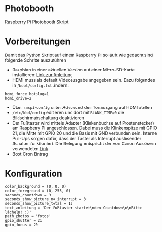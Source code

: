 # Photobooth
Raspberry Pi Photobooth Skript

# Vorbereitungen
Damit das Python Skript auf einem Raspberry Pi so läuft wie gedacht sind folgende Schritte auszuführen
 - Raspbian in einer aktuellen Version auf einer Micro-SD-Karte installieren: [Link zur Anleitung](https://www.raspberrypi.org/documentation/installation/installing-images/README.md)
 - HDMI muss als default Videoausgabe angegeben sein. Dazu folgendes in `/boot/config.txt` ändern:
```
hdmi_force_hotplug=1
hdmi_drive=2
```
 - Über `raspi-config` unter *Advanced* den Tonausgang auf HDMI stellen
 - `/etc/kbd/config` editieren und dort mit `BLANK_TIME=0` die Bildschirmabschaltung deaktivieren
 - Der Fußtaster wird mittels Adapter (Klinkenbuchse auf Pfostenstecker) am Raspberry Pi angeschlossen. Dabei muss die Klinkenspitze mit GPIO 21, die Mitte mit GPIO 20 und die Basis mit GND verbunden sein. Interne Pull-Ups sorgen dafür, dass der Taster als Interrupt auslösender Schalter funktioniert. Die Belegung entspricht der von Canon Auslösern verwendeten [Link](http://www.doc-diy.net/photo/eos_wired_remote/)
 - Boot Cron Eintrag

# Konfiguration
```
color_background = (0, 0, 0)
color_foreground = (0, 255, 0)
seconds_countdown = 3
seconds_show_picture_no_interrupt = 3
seconds_show_picture_total = 10
text_anleitung = 'Der Fußtaster startet\nden Countdown\n\nBitte lächeln! :)'
path_photos = 'fotos'
gpio_shutter = 21
gpio_focus = 20
```

